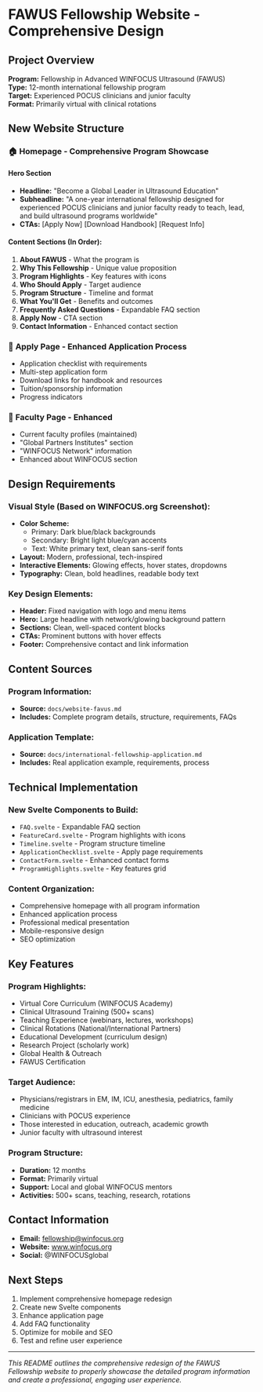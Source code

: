 # FAWUS Fellowship Website - Comprehensive Design

## Project Overview

**Program:** Fellowship in Advanced WINFOCUS Ultrasound (FAWUS)  
**Type:** 12-month international fellowship program  
**Target:** Experienced POCUS clinicians and junior faculty  
**Format:** Primarily virtual with clinical rotations  

## New Website Structure

### 🏠 **Homepage - Comprehensive Program Showcase**

#### **Hero Section**
- **Headline:** "Become a Global Leader in Ultrasound Education"
- **Subheadline:** "A one-year international fellowship designed for experienced POCUS clinicians and junior faculty ready to teach, lead, and build ultrasound programs worldwide"
- **CTAs:** [Apply Now] [Download Handbook] [Request Info]

#### **Content Sections (In Order):**
1. **About FAWUS** - What the program is
2. **Why This Fellowship** - Unique value proposition  
3. **Program Highlights** - Key features with icons
4. **Who Should Apply** - Target audience
5. **Program Structure** - Timeline and format
6. **What You'll Get** - Benefits and outcomes
7. **Frequently Asked Questions** - Expandable FAQ section
8. **Apply Now** - CTA section
9. **Contact Information** - Enhanced contact section

### 📝 **Apply Page - Enhanced Application Process**
- Application checklist with requirements
- Multi-step application form
- Download links for handbook and resources
- Tuition/sponsorship information
- Progress indicators

### 👥 **Faculty Page - Enhanced**
- Current faculty profiles (maintained)
- "Global Partners Institutes" section
- "WINFOCUS Network" information
- Enhanced about WINFOCUS section

## Design Requirements

### **Visual Style (Based on WINFOCUS.org Screenshot):**
- **Color Scheme:** 
  - Primary: Dark blue/black backgrounds
  - Secondary: Bright light blue/cyan accents
  - Text: White primary text, clean sans-serif fonts
- **Layout:** Modern, professional, tech-inspired
- **Interactive Elements:** Glowing effects, hover states, dropdowns
- **Typography:** Clean, bold headlines, readable body text

### **Key Design Elements:**
- **Header:** Fixed navigation with logo and menu items
- **Hero:** Large headline with network/glowing background pattern
- **Sections:** Clean, well-spaced content blocks
- **CTAs:** Prominent buttons with hover effects
- **Footer:** Comprehensive contact and link information

## Content Sources

### **Program Information:**
- **Source:** `docs/website-favus.md`
- **Includes:** Complete program details, structure, requirements, FAQs

### **Application Template:**
- **Source:** `docs/international-fellowship-application.md`
- **Includes:** Real application example, requirements, process

## Technical Implementation

### **New Svelte Components to Build:**
- `FAQ.svelte` - Expandable FAQ section
- `FeatureCard.svelte` - Program highlights with icons
- `Timeline.svelte` - Program structure timeline
- `ApplicationChecklist.svelte` - Apply page requirements
- `ContactForm.svelte` - Enhanced contact forms
- `ProgramHighlights.svelte` - Key features grid

### **Content Organization:**
- Comprehensive homepage with all program information
- Enhanced application process
- Professional medical presentation
- Mobile-responsive design
- SEO optimization

## Key Features

### **Program Highlights:**
- Virtual Core Curriculum (WINFOCUS Academy)
- Clinical Ultrasound Training (500+ scans)
- Teaching Experience (webinars, lectures, workshops)
- Clinical Rotations (National/International Partners)
- Educational Development (curriculum design)
- Research Project (scholarly work)
- Global Health & Outreach
- FAWUS Certification

### **Target Audience:**
- Physicians/registrars in EM, IM, ICU, anesthesia, pediatrics, family medicine
- Clinicians with POCUS experience
- Those interested in education, outreach, academic growth
- Junior faculty with ultrasound interest

### **Program Structure:**
- **Duration:** 12 months
- **Format:** Primarily virtual
- **Support:** Local and global WINFOCUS mentors
- **Activities:** 500+ scans, teaching, research, rotations

## Contact Information
- **Email:** fellowship@winfocus.org
- **Website:** www.winfocus.org
- **Social:** @WINFOCUSglobal

## Next Steps
1. Implement comprehensive homepage redesign
2. Create new Svelte components
3. Enhance application page
4. Add FAQ functionality
5. Optimize for mobile and SEO
6. Test and refine user experience

---

*This README outlines the comprehensive redesign of the FAWUS Fellowship website to properly showcase the detailed program information and create a professional, engaging user experience.*
